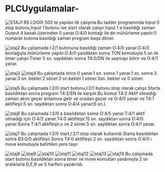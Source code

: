 # PLCUygulamalar-


![STAJ1](https://user-images.githubusercontent.com/55693489/65607556-6e0e0d00-dfb5-11e9-97cd-b29110348d5a.jpg)
RS LOGİX 500 te yapılan ilk çalışma.Bu ladder programında Input 0 stop butonu,Input 1 butonu ise start olarak çalışır.Input 1 e basıldığı zaman Output 4 kanalı üzerinden 0 yanar.O:4/0 kontağı ile de mühürleme yapılır.0 numaralı butona basıldığı zaman program başa döner.


![staj2](https://user-images.githubusercontent.com/55693489/65608005-2b990000-dfb6-11e9-9b8e-5570206d8387.jpg)
Bu çalışmada I:2/1 butonuna basıldığı zaman O:4/0 yanar.O:4/0 kontağıyla mühürleme yapılır.O:4/0 yandıktan sonra TON komutuyla 5 sn lik  timer çalışır.Timer 5 sn. saydıktan sonra T4:0/DN ile saymayı bitirir ve O:4/1 yanar.

![staj3](https://user-images.githubusercontent.com/55693489/65608097-55eabd80-dfb6-11e9-8667-56774a497eac.jpg)
![staj4](https://user-images.githubusercontent.com/55693489/65608110-5be09e80-dfb6-11e9-91e7-d394df6abaf0.jpg)
Bu çalışmada önce 0 yanar.1 sn. sonra 1 yanar.1 sn. sonra 2 yanar.3 sn. bekler.2 söner.3 sn.bekler.1 söner.3sn. bekler ve 0 söner.

![staj5](https://user-images.githubusercontent.com/55693489/65608175-7a469a00-dfb6-11e9-8fdc-5a62033dd81e.jpg)
Bu çalışmada I:2/0 start butonu,I:2/1 butonu stop olarak çalışır.Starta basıldıktan sonra program T4:2/EN ile karşılır.Bu komut T4:2 Aktif olmadığı zaman akım geçer anlamına gelir ve oradan geçer ve O:4/0 yanar ve T4:1 aktifleşir.5 sn. saydıktan sonra O:4/4 yanar(5 sn.).

![staj6](https://user-images.githubusercontent.com/55693489/65608220-8fbbc400-dfb6-11e9-8aa0-1e6169f9555b.jpg)
Bu çalışmada I:2/0 a basıldıktan sonra O:4/5 yanar.T:4/1 aktif olmadığı için O:4/2 yanar.T4:0 aktifleşir.15 sn. saydıktan sonra O:4/0 yanar.Sonra T:4/1 aktifleşir,o ve 2 söner.5 sn. saydıktan sonra O:4/1 yanar.

![staj7](https://user-images.githubusercontent.com/55693489/65608311-b1b54680-dfb6-11e9-8fdc-b9792a82d209.jpg)
Bu çalışmada I:2/0 start,I:2/1 stop olarak kullanıldı.Starta basıldıktan sonra B3:0/0 aktifleşir.Sonra T4:0 aktifleşir.2 sn. saydıktan sonra O:4/0 ı move komutuyla belirtilen yere taşır.

![staj8](https://user-images.githubusercontent.com/55693489/65608516-03f66780-dfb7-11e9-94a5-5fb6e2e96a51.jpg)
![staj9](https://user-images.githubusercontent.com/55693489/65608528-08bb1b80-dfb7-11e9-9aa1-5dd3e25ecd48.jpg)
![staj10](https://user-images.githubusercontent.com/55693489/65608534-0d7fcf80-dfb7-11e9-961b-1195f667c9b5.jpg)
![staj11](https://user-images.githubusercontent.com/55693489/65608538-107ac000-dfb7-11e9-865a-1ca1d8d54a43.jpg)
![staj12](https://user-images.githubusercontent.com/55693489/65608543-1375b080-dfb7-11e9-8be9-032338c46386.jpg)
![staj13](https://user-images.githubusercontent.com/55693489/65608550-15d80a80-dfb7-11e9-81a4-193845c3c025.jpg)
![staj14](https://user-images.githubusercontent.com/55693489/65608557-18d2fb00-dfb7-11e9-8638-82e26dfaccf5.jpg)
Bu çalışmada start butonu basıldıktan sonra timer ve move komutları yardımıyla 2 sn aralıklarla D,E,R ve S harfleri yazdırıldı.


